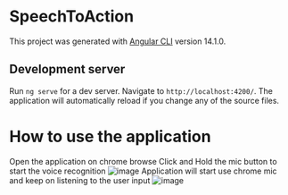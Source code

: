 # SpeechToAction

This project was generated with [Angular CLI](https://github.com/angular/angular-cli) version 14.1.0.

## Development server

Run `ng serve` for a dev server. Navigate to `http://localhost:4200/`. The application will automatically reload if you change any of the source files.


# How to use the application
Open the application on chrome browse
Click and Hold the mic button to start the voice recognition
![image](https://user-images.githubusercontent.com/5214961/197135307-382f90a8-b757-4f3d-8f63-1df64e9319fa.png)
Application will start use chrome mic and keep on listening to the user input
![image](https://user-images.githubusercontent.com/5214961/197135720-b2775fdc-d4a2-4762-ba34-bec516a1383b.png)

